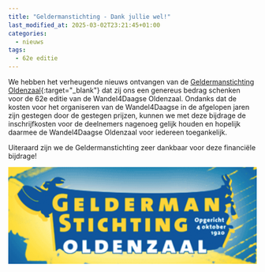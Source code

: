 ```yaml
---
title: "Geldermanstichting - Dank jullie wel!"
last_modified_at: 2025-03-02T23:21:45+01:00
categories:
  - nieuws
tags:
  - 62e editie
---
```


We hebben het verheugende nieuws ontvangen van de [Geldermanstichting Oldenzaal](https://geldermanstichting.nl/){:target="_blank"} dat zij ons een genereus bedrag schenken voor de 62e editie van de Wandel4Daagse Oldenzaal. Ondanks dat de kosten voor het organiseren van de Wandel4Daagse in de afgelopen jaren zijn gestegen door de gestegen prijzen, kunnen we met deze bijdrage de inschrijfkosten voor de deelnemers nagenoeg gelijk houden en hopelijk daarmee de Wandel4Daagse Oldenzaal voor iedereen toegankelijk.  

Uiteraard zijn we de Geldermanstichting zeer dankbaar voor deze financiële bijdrage!  

![Logo Geldermanstichting Oldenzaal](/assets/sponsors/Geldermanstichting.png)  